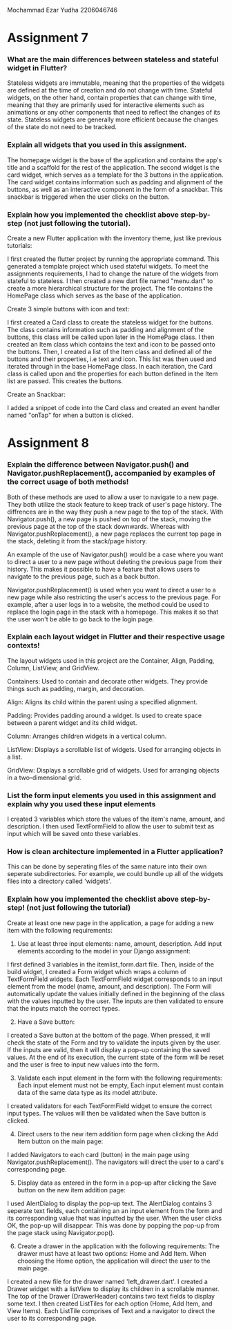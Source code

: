 Mochammad Ezar Yudha
2206046746

<h1>Assignment 7</h1>

<h3>What are the main differences between stateless and stateful widget in Flutter?</h3>
Stateless widgets are immutable, meaning that the properties of the widgets are defined at the time of creation and do not change with time. Stateful widgets, on the other hand, contain properties that can change with time, meaning that they are primarily used for interactive elements such as animations or any other components that need to reflect the changes of its state. Stateless widgets are generally more efficient because the changes of the state do not need to be tracked.

<h3>Explain all widgets that you used in this assignment.</h3>
The homepage widget is the base of the application and contains the app's title and a scaffold for the rest of the application. The second widget is the card widget, which serves as a template for the 3 buttons in the application. The card widget contains information such as padding and alignment of the buttons, as well as an interactive component in the form of a snackbar. This snackbar is triggered when the user clicks on the button.

<h3>Explain how you implemented the checklist above step-by-step (not just following the tutorial).</h3>

Create a new Flutter application with the inventory theme, just like previous tutorials:

I first created the flutter project by running the appropriate command. This generated a template project which used stateful widgets. To meet the assignments requirements, I had to change the nature of the widgets from stateful to stateless. I then created a new dart file named "menu.dart" to create a more hierarchical structure for the project. The file contains the HomePage class which serves as the base of the application.

Create 3 simple buttons with icon and text:

I first created a Card class to create the stateless widget for the buttons. The class contains information such as padding and alignment of the buttons, this class will be called upon later in the HomePage class. I then created an Item class which contains the text and icon to be passed onto the buttons. Then, I created a list of the Item class and defined all of the buttons and their properties, i.e text and icon. This list was then used and iterated through in the base HomePage class. In each iteration, the Card class is called upon and the properties for each button defined in the Item list are passed. This creates the buttons.

Create an Snackbar:

I added a snippet of code into the Card class and created an event handler named "onTap" for when a button is clicked.

<h1>Assignment 8</h1>

<h3>Explain the difference between Navigator.push() and Navigator.pushReplacement(), accompanied by examples of the correct usage of both methods!</h3>
Both of these methods are used to allow a user to navigate to a new page. They both utilize the stack feature to keep track of user's page history. The diffrences are in the way they push a new page to the top of the stack. With Navigator.push(), a new page is pushed on top of the stack, moving the previous page at the top of the stack downwards. Whereas with Navigator.pushReplacement(), a new page replaces the current top page in the stack, deleting it from the stack/page history.

An example of the use of Navigator.push() would be a case where you want to direct a user to a new page without deleting the previous page from their history. This makes it possible to have a feature that allows users to navigate to the previous page, such as a back button.

Navigator.pushReplacement() is used when you want to direct a user to a new page while also restricting the user's access to the previous page. For example, after a user logs in to a website, the method could be used to replace the login page in the stack with a homepage. This makes it so that the user won't be able to go back to the login page.

<h3>Explain each layout widget in Flutter and their respective usage contexts!</h3>
The layout widgets used in this project are the Container, Align, Padding, Column, ListView, and GridView.

Containers: Used to contain and decorate other widgets. They provide things such as padding, margin, and decoration.

Align: Aligns its child within the parent using a specified alignment.

Padding: Provides padding around a widget. Is used to create space between a parent widget and its child widget.

Column: Arranges children widgets in a vertical column.

ListView: Displays a scrollable list of widgets. Used for arranging objects in a list.

GridView: Displays a scrollable grid of widgets. Used for arranging objects in a two-dimensional grid.

<h3>List the form input elements you used in this assignment and explain why you used these input elements</h3>
I created 3 variables which store the values of the item's name, amount, and description. I then used TextFormField to allow the user to submit text as input which will be saved onto these variables.

<h3>How is clean architecture implemented in a Flutter application?</h3>
This can be done by seperating files of the same nature into their own seperate subdirectories. For example, we could bundle up all of the widgets files into a directory called 'widgets'.

<h3>Explain how you implemented the checklist above step-by-step! (not just following the tutorial)</h3>

Create at least one new page in the application, a page for adding a new item with the following requirements:

1. Use at least three input elements: name, amount, description. Add input elements according to the model in your Django assignment:

I first defined 3 variables in the itemlist_form.dart file. Then, inside of the build widget, I created a Form widget which wraps a column of TextFormField widgets. Each TextFormField widget corresponds to an input element from the model (name, amount, and description). The Form will automatically update the values initially defined in the beginning of the class with the values inputted by the user. The inputs are then validated to ensure that the inputs match the correct types.

2. Have a Save button:

I created a Save button at the bottom of the page. When pressed, it will check the state of the Form and try to validate the inputs given by the user. If the inputs are valid, then it will display a pop-up containing the saved values. At the end of its execution, the current state of the form will be reset and the user is free to input new values into the form.

3. Validate each input element in the form with the following requirements: Each input element must not be empty, Each input element must contain data of the same data type as its model attribute.

I created validators for each TextFormField widget to ensure the correct input types. The values will then be validated when the Save button is clicked.

4. Direct users to the new item addition form page when clicking the Add Item button on the main page:

I added Navigators to each card (button) in the main page using Navigator.pushReplacement(). The navigators will direct the user to a card's corresponding page.

5. Display data as entered in the form in a pop-up after clicking the Save button on the new item addition page:

I used AlertDialog to display the pop-up text. The AlertDialog contains 3 seperate text fields, each containing an an input element from the form and its corresponding value that was inputted by the user. When the user clicks OK, the pop-up will disappear. This was done by popping the pop-up from the page stack using Navigator.pop().

6. Create a drawer in the application with the following requirements: The drawer must have at least two options: Home and Add Item. When choosing the Home option, the application will direct the user to the main page.

I created a new file for the drawer named 'left_drawer.dart'. I created a Drawer widget with a listView to display its children in a scrollable manner. The top of the Drawer (DrawerHeader) contains two text fields to display some text. I then created ListTiles for each option (Home, Add Item, and View Items). Each ListTile comprises of Text and a navigator to direct the user to its corresponding page.


